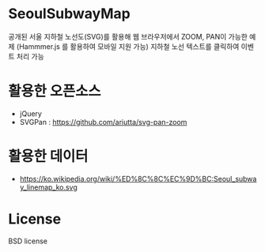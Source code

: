 # SeoulSubwayMap
  공개된 서울 지하철 노선도(SVG)를 활용해 웹 브라우저에서 ZOOM, PAN이 가능한 예제
  (Hammmer.js 를 활용하여 모바일 지원 가능)
  지하철 노선 텍스트를 클릭하여 이벤트 처리 가능


# 활용한 오픈소스
 - jQuery
 - SVGPan : https://github.com/ariutta/svg-pan-zoom

# 활용한 데이터
 - https://ko.wikipedia.org/wiki/%ED%8C%8C%EC%9D%BC:Seoul_subway_linemap_ko.svg
 
# License
 BSD license